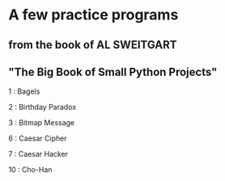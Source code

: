 # A few practice programs 
## from the book of AL SWEITGART 
## "The Big Book of Small Python Projects"

1 : Bagels

2 : Birthday Paradox

3 : Bitmap Message

6 : Caesar Cipher

7 : Caesar Hacker

10 : Cho-Han